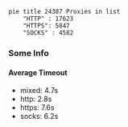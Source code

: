 
```mermaid
pie title 24387 Proxies in list
    "HTTP" : 17623
    "HTTPS": 5847
    "SOCKS" : 4582
```

### Some Info
#### Average Timeout

- mixed: 4.7s
- http: 2.8s
- https: 7.6s
- socks: 6.2s